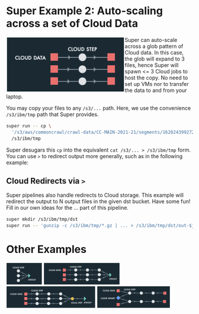 # Super Example 2: Auto-scaling across a set of Cloud Data

<img src="images/runvis2.png" align="left" height="150">

Super can auto-scale across a glob pattern of Cloud data. In this
case, the glob will expand to 3 files, hence Super will spawn <= 3
Cloud jobs to host the copy. No need to set up VMs nor to transfer the
data to and from your laptop.

You may copy your files to any `/s3/...` path. Here, we use the
convenience `/s3/ibm/tmp` path that Super provides.

```sh
super run -- cp \
  '/s3/aws/commoncrawl/crawl-data/CC-MAIN-2021-21/segments/1620243992721.31/wet/*-0000{1,2,3}.warc.wet.gz' \
  /s3/ibm/tmp
```

Super desugars this `cp` into the equivalent `cat /s3/... >
/s3/ibm/tmp` form. You can use `>` to redirect output more generally,
such as in the following example:

## Cloud Redirects via `>`

Super pipelines also handle redirects to Cloud storage. This example
will redirect the output to N output files in the given dst bucket.
Have some fun! Fill in our own ideas for the ... part of this
pipeline.

```sh
super mkdir /s3/ibm/tmp/dst
super run -- 'gunzip -c /s3/ibm/tmp/*.gz | ... > /s3/ibm/tmp/dst/out-$j.txt'
```

# Other Examples

<!--[<img src="images/runvis2.png" height="60">](example2.md)-->
[<img src="images/runvis1.png" height="60">](example1.md)
[<img src="images/runvis3.png" height="60">](example3.md)
[<img src="images/runvis4.png" height="60">](example4.md)
[<img src="images/runvis5.png" height="60">](example5.md)
